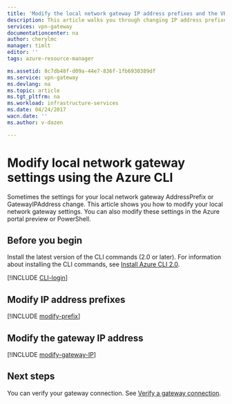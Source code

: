 ```yaml
---
title: 'Modify the local network gateway IP address prefixes and the VPN Gateway IP address| Azure| CLI| Azure'
description: This article walks you through changing IP address prefixes for your local network gateway using the Azure CLI
services: vpn-gateway
documentationcenter: na
author: cherylmc
manager: timlt
editor: ''
tags: azure-resource-manager

ms.assetid: 8c7db48f-d09a-44e7-836f-1fb6930389df
ms.service: vpn-gateway
ms.devlang: na
ms.topic: article
ms.tgt_pltfrm: na
ms.workload: infrastructure-services
ms.date: 04/24/2017
wacn.date: ''
ms.author: v-dazen

---
```

# Modify local network gateway settings using the Azure CLI

Sometimes the settings for your local network gateway AddressPrefix or GatewayIPAddress change. This article shows you how to modify your local network gateway settings. You can also modify these settings in the Azure portal preview or PowerShell.

## Before you begin

Install the latest version of the CLI commands (2.0 or later). For information about installing the CLI commands, see [Install Azure CLI 2.0](https://docs.microsoft.com/cli/azure/install-azure-cli).

[!INCLUDE [CLI-login](../../includes/vpn-gateway-cli-login-include.md)]

## Modify IP address prefixes

[!INCLUDE [modify-prefix](../../includes/vpn-gateway-modify-ip-prefix-cli-include.md)]

## Modify the gateway IP address

[!INCLUDE [modify-gateway-IP](../../includes/vpn-gateway-modify-lng-gateway-ip-cli-include.md)]

## Next steps

You can verify your gateway connection. See [Verify a gateway connection](vpn-gateway-verify-connection-resource-manager.md).